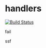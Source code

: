 # handlers

[![Build Status](https://travis-ci.org/atomisthqa/handlers.svg?branch=master)](https://travis-ci.org/atomisthqa/handlers)

fail


ssf
